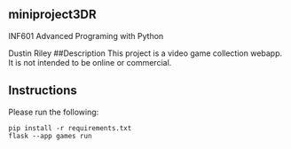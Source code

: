 ## miniproject3DR
INF601 Advanced Programing with Python

Dustin Riley
##Description
This project is a video game collection webapp. It is not intended to be online or commercial.

## Instructions
Please run the following:
```
pip install -r requirements.txt
flask --app games run
```